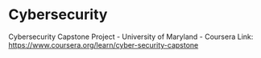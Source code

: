 # Cybersecurity
Cybersecurity Capstone Project - University of Maryland - Coursera
Link: https://www.coursera.org/learn/cyber-security-capstone
